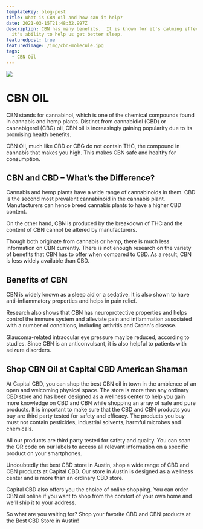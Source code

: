 ```yaml
---
templateKey: blog-post
title: What is CBN oil and how can it help?
date: 2021-03-15T21:48:32.997Z
description: CBN has many benefits.  It is known for it's calming effects and
  it's ability to help us get better sleep.
featuredpost: true
featuredimage: /img/cbn-molecule.jpg
tags:
  - CBN Oil
---
```

![](/img/cbn-molecule.jpg)

# CBN OIL

CBN stands for cannabinol, which is one of the chemical compounds found in cannabis and hemp plants. Distinct from cannabidiol (CBD) or cannabigerol (CBG) oil, CBN oil is increasingly gaining popularity due to its promising health benefits.

CBN Oil, much like CBD or CBG do not contain THC, the compound in cannabis that makes you high. This makes CBN safe and healthy for consumption.

## CBN and CBD – What’s the Difference?

Cannabis and hemp plants have a wide range of cannabinoids in them. CBD is the second most prevalent cannabinoid in the cannabis plant. Manufacturers can hence breed cannabis plants to have a higher CBD content. 

On the other hand, CBN is produced by the breakdown of THC and the content of CBN cannot be altered by manufacturers.

Though both originate from cannabis or hemp, there is much less information on CBN currently. There is not enough research on the variety of benefits that CBN has to offer when compared to CBD. As a result, CBN is less widely available than CBD.

## Benefits of CBN 

CBN is widely known as a sleep aid or a sedative. It is also shown to have anti-inflammatory properties and helps in pain relief.

Research also shows that CBN has neuroprotective properties and helps control the immune system and alleviate pain and inflammation associated with a number of conditions, including arthritis and Crohn's disease.

Glaucoma-related intraocular eye pressure may be reduced, according to studies. Since CBN is an anticonvulsant, it is also helpful to patients with seizure disorders.

## Shop CBN Oil at Capital CBD American Shaman

At Capital CBD, you can shop the best CBN oil in town in the ambience of an open and welcoming physical space. The store is more than any ordinary CBD store and has been designed as a wellness center to help you gain more knowledge on CBD and CBN while shopping an array of safe and pure products.  It is important to make sure that the CBD and CBN products you buy are third party tested for safety and efficacy. The products you buy must not contain pesticides, industrial solvents, harmful microbes and chemicals.

 All our products are third party tested for safety and quality. You can scan the QR code on our labels to access all relevant information on a specific product on your smartphones.

Undoubtedly the best CBD store in Austin, shop a wide range of CBD and CBN products at Capital CBD. Our store in Austin is designed as a wellness center and is more than an ordinary CBD store. 

Capital CBD also offers you the choice of online shopping. You can order CBN oil online if you want to shop from the comfort of your own home and we'll ship it to your address. 

So what are you waiting for? Shop your favorite CBD and CBN products at the Best CBD Store in Austin!